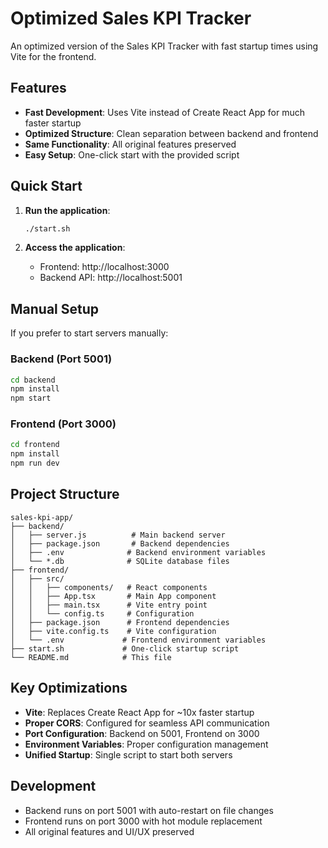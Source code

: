 # Optimized Sales KPI Tracker

An optimized version of the Sales KPI Tracker with fast startup times using Vite for the frontend.

## Features

- **Fast Development**: Uses Vite instead of Create React App for much faster startup
- **Optimized Structure**: Clean separation between backend and frontend
- **Same Functionality**: All original features preserved
- **Easy Setup**: One-click start with the provided script

## Quick Start

1. **Run the application**:
   ```bash
   ./start.sh
   ```

2. **Access the application**:
   - Frontend: http://localhost:3000
   - Backend API: http://localhost:5001

## Manual Setup

If you prefer to start servers manually:

### Backend (Port 5001)
```bash
cd backend
npm install
npm start
```

### Frontend (Port 3000)
```bash
cd frontend
npm install
npm run dev
```

## Project Structure

```
sales-kpi-app/
├── backend/
│   ├── server.js          # Main backend server
│   ├── package.json       # Backend dependencies
│   ├── .env              # Backend environment variables
│   └── *.db              # SQLite database files
├── frontend/
│   ├── src/
│   │   ├── components/   # React components
│   │   ├── App.tsx       # Main App component
│   │   ├── main.tsx      # Vite entry point
│   │   └── config.ts     # Configuration
│   ├── package.json      # Frontend dependencies
│   ├── vite.config.ts    # Vite configuration
│   └── .env             # Frontend environment variables
├── start.sh             # One-click startup script
└── README.md            # This file
```

## Key Optimizations

- **Vite**: Replaces Create React App for ~10x faster startup
- **Proper CORS**: Configured for seamless API communication
- **Port Configuration**: Backend on 5001, Frontend on 3000
- **Environment Variables**: Proper configuration management
- **Unified Startup**: Single script to start both servers

## Development

- Backend runs on port 5001 with auto-restart on file changes
- Frontend runs on port 3000 with hot module replacement
- All original features and UI/UX preserved